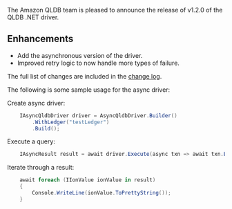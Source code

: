 The Amazon QLDB team is pleased to announce the release of v1.2.0 of the QLDB .NET driver.

## Enhancements
* Add the asynchronous version of the driver.
* Improved retry logic to now handle more types of failure.

The full list of changes are included in the [change log](https://github.com/awslabs/amazon-qldb-driver-dotnet/blob/master/CHANGELOG.md).

The following is some sample usage for the async driver:

Create async driver:
```c#
    IAsyncQldbDriver driver = AsyncQldbDriver.Builder()
        .WithLedger("testLedger")
        .Build();
```

Execute a query:
```c#
    IAsyncResult result = await driver.Execute(async txn => await txn.Execute("SELECT * from Person");
```

Iterate through a result:
```c#
    await foreach (IIonValue ionValue in result)
    {
        Console.WriteLine(ionValue.ToPrettyString());
    }
```
